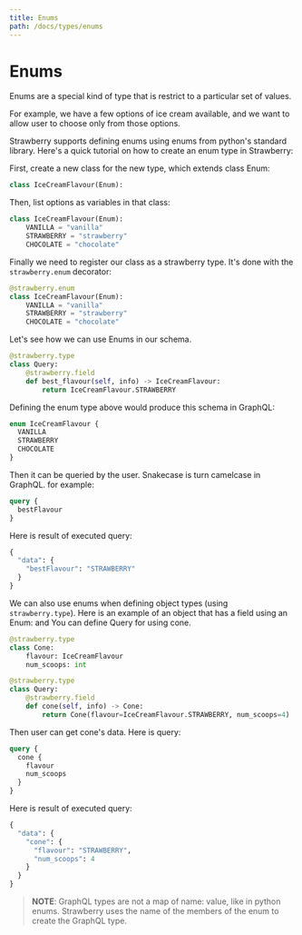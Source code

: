 ```yaml
---
title: Enums
path: /docs/types/enums
---
```


# Enums

Enums are a special kind of type that is restrict to a particular set of values.

For example, we have a few options of ice cream available, and we want to allow
user to choose only from those options.

Strawberry supports defining enums using enums from python's standard library.
Here's a quick tutorial on how to create an enum type in Strawberry:

First, create a new class for the new type, which extends class Enum:

```python
class IceCreamFlavour(Enum):
```

Then, list options as variables in that class:

```python
class IceCreamFlavour(Enum):
    VANILLA = "vanilla"
    STRAWBERRY = "strawberry"
    CHOCOLATE = "chocolate"
```

Finally we need to register our class as a strawberry type. It's done with the
`strawberry.enum` decorator:

```python
@strawberry.enum
class IceCreamFlavour(Enum):
    VANILLA = "vanilla"
    STRAWBERRY = "strawberry"
    CHOCOLATE = "chocolate"
```

Let's see how we can use Enums in our schema.

```python
@strawberry.type
class Query:
    @strawberry.field
    def best_flavour(self, info) -> IceCreamFlavour:
        return IceCreamFlavour.STRAWBERRY
```

Defining the enum type above would produce this schema in GraphQL:

```graphql
enum IceCreamFlavour {
  VANILLA
  STRAWBERRY
  CHOCOLATE
}
```

Then it can be queried by the user. Snakecase is turn camelcase in GraphQL. for example:

```graphql
query {
  bestFlavour
}
```

Here is result of executed query:

```graphql
{
  "data": {
    "bestFlavour": "STRAWBERRY"
  }
}
```

We can also use enums when defining object types (using `strawberry.type`).
Here is an example of an object that has a field using an Enum:
and You can define Query for using cone.

```python
@strawberry.type
class Cone:
    flavour: IceCreamFlavour
    num_scoops: int

@strawberry.type
class Query:
    @strawberry.field
    def cone(self, info) -> Cone:
        return Cone(flavour=IceCreamFlavour.STRAWBERRY, num_scoops=4)
```

Then user can get cone's data. Here is query:

```graphql
query {
  cone {
    flavour
    num_scoops
  }
}
```

Here is result of executed query:

```graphql
{
  "data": {
    "cone": {
      "flavour": "STRAWBERRY",
      "num_scoops": 4
    }
  }
}
```

> **NOTE**: GraphQL types are not a map of name: value, like in python enums.
> Strawberry uses the name of the members of the enum to create the GraphQL
> type.

<AdditionalResources
  title="Enums"
  spec="https://spec.graphql.org/June2018/#sec-Enums"
  graphqlDocs="https://graphql.org/learn/schema/#enumeration-types"
/>
